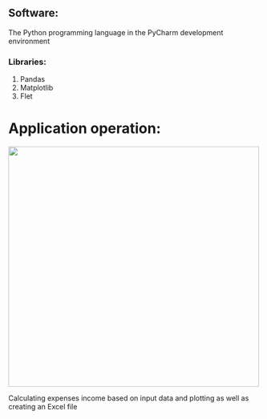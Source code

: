 ## Software:

The Python programming language in the 
PyCharm development environment

### Libraries:
  1. Pandas
  2. Matplotlib
  3. Flet

# Application operation:

<img src="https://github.com/Vanya737/Finance/assets/144817452/d4c64443-7aeb-400c-a2f6-28cb1b0de7fd" width="500" height="480">




Calculating expenses income based on input data and 
plotting as well as creating an Excel file
